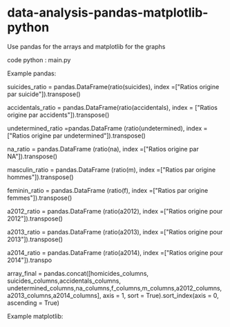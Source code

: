 # data-analysis-pandas-matplotlib-python

Use pandas for the arrays and matplotlib for the graphs

code python : main.py

Example pandas:

suicides_ratio = pandas.DataFrame(ratio(suicides), index =["Ratios origine par suicide"]).transpose() 

accidentals_ratio = pandas.DataFrame(ratio(accidentals), index = ["Ratios origine par accidents"]).transpose()

undetermined_ratio =pandas.DataFrame (ratio(undetermined), index = ["Ratios origine par undetermined"]).transpose()

na_ratio = pandas.DataFrame (ratio(na), index =["Ratios origine par NA"]).transpose()

masculin_ratio = pandas.DataFrame (ratio(m), index =["Ratios par origine hommes"]).transpose()

feminin_ratio = pandas.DataFrame (ratio(f), index =["Ratios par origine femmes"]).transpose()

a2012_ratio = pandas.DataFrame (ratio(a2012), index =["Ratios origine pour 2012"]).transpose()

a2013_ratio = pandas.DataFrame (ratio(a2013), index =["Ratios origine pour 2013"]).transpose()

a2014_ratio = pandas.DataFrame (ratio(a2014), index =["Ratios origine pour 2014"]).transpo


array_final = pandas.concat([homicides_columns, suicides_columns,accidentals_columns, undetermined_columns,na_columns,f_columns,m_columns,a2012_columns,a2013_columns,a2014_columns], axis = 1, sort = True).sort_index(axis = 0, ascending = True)


Example matplotlib:

